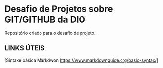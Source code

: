 # Desafio de Projetos sobre GIT/GITHUB da DIO
Repositório  criado para  o desafio de projeto.

## LINKS ÚTEIS
[Sintaxe básica Markdwon https://www.markdownguide.org/basic-syntax/]
